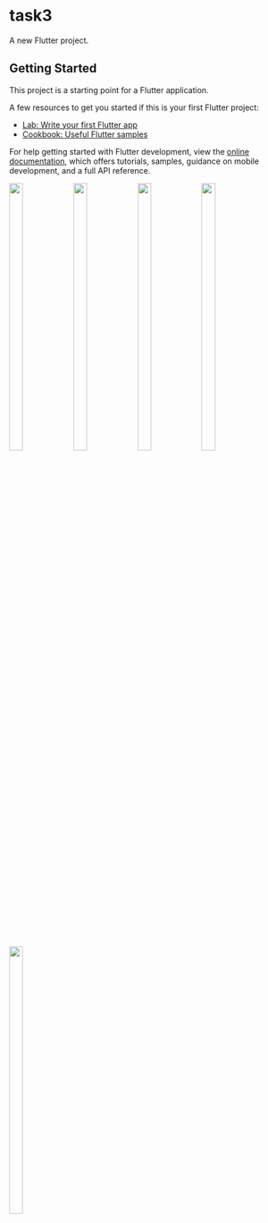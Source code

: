 # task3

A new Flutter project.

## Getting Started

This project is a starting point for a Flutter application.

A few resources to get you started if this is your first Flutter project:

- [Lab: Write your first Flutter app](https://docs.flutter.dev/get-started/codelab)
- [Cookbook: Useful Flutter samples](https://docs.flutter.dev/cookbook)

For help getting started with Flutter development, view the
[online documentation](https://docs.flutter.dev/), which offers tutorials,
samples, guidance on mobile development, and a full API reference.
<p>
  <img src="https://user-images.githubusercontent.com/114207913/233925125-99fe39bf-9baa-4651-be15-0652a2b580e3.jpeg" width=22% height=35%>
  <img src="https://user-images.githubusercontent.com/114207913/233925181-3004a33a-be54-470d-923f-b90216becaf7.jpeg" width=22% height=35%>
  <img src="https://user-images.githubusercontent.com/114207913/233925195-3cb7496f-76a6-4f98-ad36-dd0ee58620fb.jpeg" width=22% height=35%>
  <img src="https://user-images.githubusercontent.com/114207913/233925417-8d36586a-38f9-4508-8700-88e0e831d04d.jpeg" width=22% height=35%>
  <img src="https://user-images.githubusercontent.com/114207913/233925434-59233922-69c1-492f-9733-c83ca5fa81cc.jpeg" width=22% height=35%>
</p>
